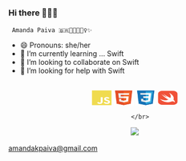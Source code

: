 ### Hi there 👋🏳️‍🌈

     Amanda Paiva 🇧🇷🏳️‍🌈💁🏻‍♀️✨ 
- 😄 Pronouns: she/her
- 🌱 I’m currently learning ... Swift
- 👯 I’m looking to collaborate on Swift
- 🤔 I’m looking for help with Swift


<div  align="center"> 
  <div style="display: inline_block"><br>
  <img align="center" alt="Rafa-Js" height="30" width="40" src="https://raw.githubusercontent.com/devicons/devicon/master/icons/javascript/javascript-plain.svg">     
  <img align="center" alt="HTML" height="30" width="40" src="https://raw.githubusercontent.com/devicons/devicon/master/icons/html5/html5-original.svg">
  <img align="center" alt="CSS" height="30" width="40" src="https://raw.githubusercontent.com/devicons/devicon/master/icons/css3/css3-original.svg">
  <img align="center" alt="CSS" height="30" width="40" src="https://raw.githubusercontent.com/devicons/devicon/2ae2a900d2f041da66e950e4d48052658d850630/icons/swift/swift-original.svg">
</div>
       
       </br>
       
  <a href="https://www.linkedin.com/in/amanda-paiva-774617107/" target="_blank"><img src="https://img.shields.io/badge/-LinkedIn-%230077B5?style=for-the-badge&logo=linkedin&logoColor=white" target="_blank"></a> </br>
     </div>


amandakpaiva@gmail.com
</div>
 
